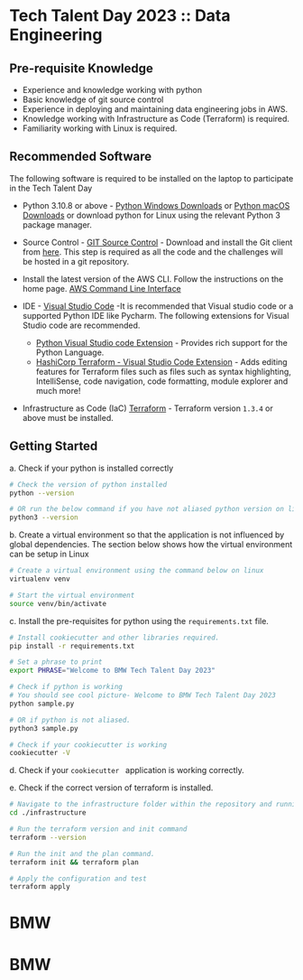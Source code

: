 # Tech Talent Day 2023 :: Data Engineering


## Pre-requisite Knowledge

* Experience and knowledge working with python
* Basic knowledge of git source control
* Experience in deploying and maintaining data engineering jobs in AWS.
* Knowledge working with Infrastructure as Code (Terraform) is required.
* Familiarity working with Linux is required. 


## Recommended Software

The following software is required to be installed on the laptop to participate in the Tech Talent Day

* Python 3.10.8 or above - [Python Windows Downloads](https://www.python.org/downloads/windows/) or [Python macOS Downloads](https://www.python.org/downloads/macos/) or download python for Linux using the relevant Python 3 package manager. 

* Source Control - [GIT Source Control](https://git-scm.com/downloads)  - Download and install the Git client from [here](https://git-scm.com/downloads). This step is required as all the code and the challenges will be hosted in a git repository.  

* Install the latest version of the AWS CLI. Follow the instructions on the home page. [AWS Command Line Interface](https://aws.amazon.com/cli/)

* IDE - [Visual Studio Code](https://code.visualstudio.com/download) -It is recommended that Visual studio code or a supported Python IDE like Pycharm.  The following extensions for Visual Studio code are recommended. 
    - [Python Visual Studio code Extension](https://marketplace.visualstudio.com/items?itemName=ms-python.python) - Provides rich support for the Python Language.
    - [HashiCorp Terraform - Visual Studio Code Extension](https://marketplace.visualstudio.com/items?itemName=HashiCorp.terraform) - Adds editing features for Terraform files such as  files such as syntax highlighting, IntelliSense, code navigation, code formatting, module explorer and much more!

* Infrastructure as Code (IaC) [Terraform](https://developer.hashicorp.com/terraform/downloads) - Terraform version `1.3.4` or above must be installed.

## Getting Started


a. Check if your python is installed correctly
```bash
# Check the version of python installed
python --version

# OR run the below command if you have not aliased python version on linux. 
python3 --version

```

b. Create a virtual environment so that the application is not influenced by global dependencies. The section below shows how the virtual environment can be setup in Linux
```bash
# Create a virtual environment using the command below on linux
virtualenv venv

# Start the virtual environment
source venv/bin/activate
```

c. Install the pre-requisites for python using the `requirements.txt` file. 
```bash
# Install cookiecutter and other libraries required. 
pip install -r requirements.txt

# Set a phrase to print
export PHRASE="Welcome to BMW Tech Talent Day 2023"

# Check if python is working
# You should see cool picture- Welcome to BMW Tech Talent Day 2023
python sample.py

# OR if python is not aliased. 
python3 sample.py

# Check if your cookiecutter is working
cookiecutter -V

```
d. Check if your `cookiecutter ` application is working correctly.



e. Check if the correct version of terraform is installed. 

```bash
# Navigate to the infrastructure folder within the repository and running the following commands. 
cd ./infrastructure

# Run the terraform version and init command
terraform --version

# Run the init and the plan command. 
terraform init && terraform plan

# Apply the configuration and test
terraform apply
```

# BMW
# BMW
